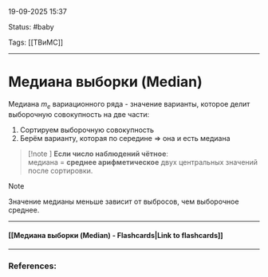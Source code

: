 
19-09-2025 15:37

Status: #baby 

Tags: [[ТВиМС]]

---
# Медиана выборки (Median)

Медиана $m_e$ вариационного ряда - значение варианты, которое делит выборочную совокупность на две части:
1. Сортируем выборочную совокупность
2. Берём варианту, которая по середине => она и есть медиана

> [!note ] **Если число наблюдений чётное**:  
медиана = **среднее арифметическое** двух центральных значений после сортировки.

> [!note]
Значение медианы меньше зависит от выбросов, чем выборочное среднее.



----
#### [[Медиана выборки (Median) - Flashcards|Link to flashcards]]



---
### References:

